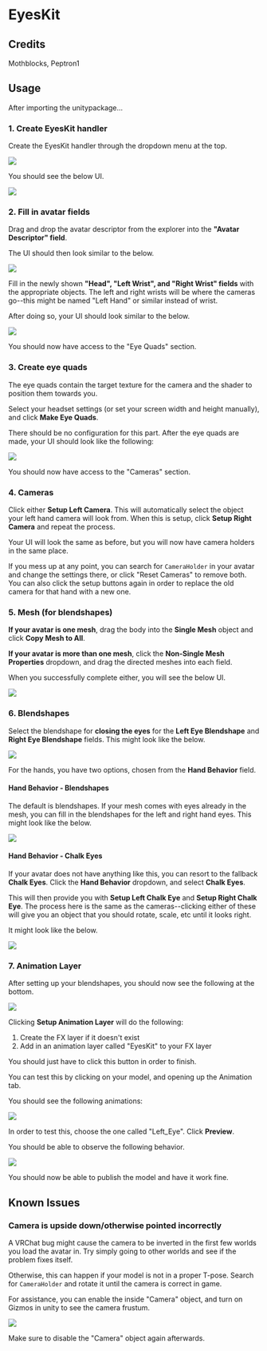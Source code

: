 # EyesKit

## Credits

Mothblocks, Peptron1

## Usage

After importing the unitypackage...

### 1. Create EyesKit handler

Create the EyesKit handler through the dropdown menu at the top.

![](./docs_assets/1_1.png)

You should see the below UI.

![](./docs_assets/1_2.png)

### 2. Fill in avatar fields

Drag and drop the avatar descriptor from the explorer into the **"Avatar Descriptor" field**.

The UI should then look similar to the below.

![](./docs_assets/2_1.png)

Fill in the newly shown **"Head", "Left Wrist", and "Right Wrist" fields** with the appropriate objects. The left and right wrists will be where the cameras go--this might be named "Left Hand" or similar instead of wrist.

After doing so, your UI should look similar to the below.

![](./docs_assets/2_2.png)

You should now have access to the "Eye Quads" section.

### 3. Create eye quads

The eye quads contain the target texture for the camera and the shader to position them towards you.

Select your headset settings (or set your screen width and height manually), and click **Make Eye Quads**.

There should be no configuration for this part. After the eye quads are made, your UI should look like the following:

![](./docs_assets/3_1.png)

You should now have access to the "Cameras" section.

### 4. Cameras

Click either **Setup Left Camera**. This will automatically select the object your left hand camera will look from. When this is setup, click **Setup Right Camera** and repeat the process.

Your UI will look the same as before, but you will now have camera holders in the same place.

If you mess up at any point, you can search for `CameraHolder` in your avatar and change the settings there, or click "Reset Cameras" to remove both. You can also click the setup buttons again in order to replace the old camera for that hand with a new one.

### 5. Mesh (for blendshapes)

**If your avatar is one mesh**, drag the body into the **Single Mesh** object and click **Copy Mesh to All**.

**If your avatar is more than one mesh**, click the **Non-Single Mesh Properties** dropdown, and drag the directed meshes into each field.

When you successfully complete either, you will see the below UI.

![](./docs_assets/5_1.png)

### 6. Blendshapes

Select the blendshape for **closing the eyes** for the **Left Eye Blendshape** and **Right Eye Blendshape** fields. This might look like the below.

![](./docs_assets/6_1.png)

For the hands, you have two options, chosen from the **Hand Behavior** field.

#### Hand Behavior - Blendshapes

The default is blendshapes. If your mesh comes with eyes already in the mesh, you can fill in the blendshapes for the left and right hand eyes. This might look like the below.

![](./docs_assets/6_2.png)

#### Hand Behavior - Chalk Eyes

If your avatar does not have anything like this, you can resort to the fallback **Chalk Eyes**. Click the **Hand Behavior** dropdown, and select **Chalk Eyes**.

This will then provide you with **Setup Left Chalk Eye** and **Setup Right Chalk Eye**. The process here is the same as the cameras--clicking either of these will give you an object that you should rotate, scale, etc until it looks right.

It might look like the below.

![](./docs_assets/6_3.png)

### 7. Animation Layer

After setting up your blendshapes, you should now see the following at the bottom.

![](./docs_assets/7_1.png)

Clicking **Setup Animation Layer** will do the following:

1. Create the FX layer if it doesn't exist
2. Add in an animation layer called "EyesKit" to your FX layer

You should just have to click this button in order to finish.

You can test this by clicking on your model, and opening up the Animation tab.

You should see the following animations:

![](./docs_assets/7_2.png)

In order to test this, choose the one called "Left_Eye". Click **Preview**.

You should be able to observe the following behavior.

![](./docs_assets/7_3.png)

You should now be able to publish the model and have it work fine.

## Known Issues

### Camera is upside down/otherwise pointed incorrectly

A VRChat bug might cause the camera to be inverted in the first few worlds you load the avatar in. Try simply going to other worlds and see if the problem fixes itself.

Otherwise, this can happen if your model is not in a proper T-pose. Search for `CameraHolder` and rotate it until the camera is correct in game.

For assistance, you can enable the inside "Camera" object, and turn on Gizmos in unity to see the camera frustum.

![](./docs_assets/known_issue_camera_1.png)

Make sure to disable the "Camera" object again afterwards.
